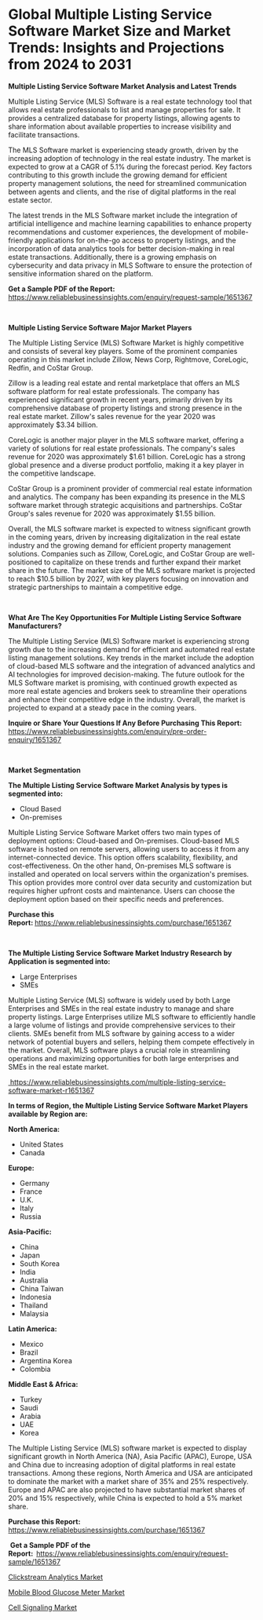 <p><h1>Global Multiple Listing Service Software Market Size and Market Trends: Insights and Projections from 2024 to 2031</h1></p><p><strong>Multiple Listing Service Software Market Analysis and Latest Trends</strong></p>
<p><p>Multiple Listing Service (MLS) Software is a real estate technology tool that allows real estate professionals to list and manage properties for sale. It provides a centralized database for property listings, allowing agents to share information about available properties to increase visibility and facilitate transactions.</p><p>The MLS Software market is experiencing steady growth, driven by the increasing adoption of technology in the real estate industry. The market is expected to grow at a CAGR of 5.1% during the forecast period. Key factors contributing to this growth include the growing demand for efficient property management solutions, the need for streamlined communication between agents and clients, and the rise of digital platforms in the real estate sector.</p><p>The latest trends in the MLS Software market include the integration of artificial intelligence and machine learning capabilities to enhance property recommendations and customer experiences, the development of mobile-friendly applications for on-the-go access to property listings, and the incorporation of data analytics tools for better decision-making in real estate transactions. Additionally, there is a growing emphasis on cybersecurity and data privacy in MLS Software to ensure the protection of sensitive information shared on the platform.</p></p>
<p><strong>Get a Sample PDF of the Report:&nbsp;</strong> <a href="https://www.reliablebusinessinsights.com/enquiry/request-sample/1651367">https://www.reliablebusinessinsights.com/enquiry/request-sample/1651367</a></p>
<p>&nbsp;</p>
<p><strong>Multiple Listing Service Software Major Market Players</strong></p>
<p><p>The Multiple Listing Service (MLS) Software Market is highly competitive and consists of several key players. Some of the prominent companies operating in this market include Zillow, News Corp, Rightmove, CoreLogic, Redfin, and CoStar Group.</p><p>Zillow is a leading real estate and rental marketplace that offers an MLS software platform for real estate professionals. The company has experienced significant growth in recent years, primarily driven by its comprehensive database of property listings and strong presence in the real estate market. Zillow's sales revenue for the year 2020 was approximately $3.34 billion.</p><p>CoreLogic is another major player in the MLS software market, offering a variety of solutions for real estate professionals. The company's sales revenue for 2020 was approximately $1.61 billion. CoreLogic has a strong global presence and a diverse product portfolio, making it a key player in the competitive landscape.</p><p>CoStar Group is a prominent provider of commercial real estate information and analytics. The company has been expanding its presence in the MLS software market through strategic acquisitions and partnerships. CoStar Group's sales revenue for 2020 was approximately $1.55 billion.</p><p>Overall, the MLS software market is expected to witness significant growth in the coming years, driven by increasing digitalization in the real estate industry and the growing demand for efficient property management solutions. Companies such as Zillow, CoreLogic, and CoStar Group are well-positioned to capitalize on these trends and further expand their market share in the future. The market size of the MLS software market is projected to reach $10.5 billion by 2027, with key players focusing on innovation and strategic partnerships to maintain a competitive edge.</p></p>
<p>&nbsp;</p>
<p><strong>What Are The Key Opportunities For Multiple Listing Service Software Manufacturers?</strong></p>
<p><p>The Multiple Listing Service (MLS) Software market is experiencing strong growth due to the increasing demand for efficient and automated real estate listing management solutions. Key trends in the market include the adoption of cloud-based MLS software and the integration of advanced analytics and AI technologies for improved decision-making. The future outlook for the MLS Software market is promising, with continued growth expected as more real estate agencies and brokers seek to streamline their operations and enhance their competitive edge in the industry. Overall, the market is projected to expand at a steady pace in the coming years.</p></p>
<p><strong>Inquire or Share Your Questions If Any Before Purchasing This Report:</strong> <a href="https://www.reliablebusinessinsights.com/enquiry/pre-order-enquiry/1651367">https://www.reliablebusinessinsights.com/enquiry/pre-order-enquiry/1651367</a></p>
<p>&nbsp;</p>
<p><strong>Market Segmentation</strong></p>
<p><strong>The Multiple Listing Service Software Market Analysis by types is segmented into:</strong></p>
<p><ul><li>Cloud Based</li><li>On-premises</li></ul></p>
<p><p>Multiple Listing Service Software Market offers two main types of deployment options: Cloud-based and On-premises. Cloud-based MLS software is hosted on remote servers, allowing users to access it from any internet-connected device. This option offers scalability, flexibility, and cost-effectiveness. On the other hand, On-premises MLS software is installed and operated on local servers within the organization's premises. This option provides more control over data security and customization but requires higher upfront costs and maintenance. Users can choose the deployment option based on their specific needs and preferences.</p></p>
<p><strong>Purchase this Report:&nbsp;</strong><a href="https://www.reliablebusinessinsights.com/purchase/1651367">https://www.reliablebusinessinsights.com/purchase/1651367</a></p>
<p>&nbsp;</p>
<p><strong>The Multiple Listing Service Software Market Industry Research by Application is segmented into:</strong></p>
<p><ul><li>Large Enterprises</li><li>SMEs</li></ul></p>
<p><p>Multiple Listing Service (MLS) software is widely used by both Large Enterprises and SMEs in the real estate industry to manage and share property listings. Large Enterprises utilize MLS software to efficiently handle a large volume of listings and provide comprehensive services to their clients. SMEs benefit from MLS software by gaining access to a wider network of potential buyers and sellers, helping them compete effectively in the market. Overall, MLS software plays a crucial role in streamlining operations and maximizing opportunities for both large enterprises and SMEs in the real estate market.</p></p>
<p><a href="https://www.reliablebusinessinsights.com/multiple-listing-service-software-market-r1651367">&nbsp;https://www.reliablebusinessinsights.com/multiple-listing-service-software-market-r1651367</a></p>
<p><strong>In terms of Region, the Multiple Listing Service Software Market Players available by Region are:</strong></p>
<p>
    <p> <strong> North America: </strong>
        <ul>
            <li>United States</li>
            <li>Canada</li>
        </ul>
        </p> 
    <p> <strong> Europe: </strong>
        <ul>
            <li>Germany</li>
            <li>France</li>
            <li>U.K.</li>
            <li>Italy</li>
            <li>Russia</li>
        </ul>
        </p> 
    <p> <strong> Asia-Pacific: </strong>
        <ul>
            <li>China</li>
            <li>Japan</li>
            <li>South Korea</li>
            <li>India</li>
            <li>Australia</li>
            <li>China Taiwan</li>
            <li>Indonesia</li>
            <li>Thailand</li>
            <li>Malaysia</li>
        </ul>
        </p> 
    <p> <strong> Latin America: </strong>
        <ul>
            <li>Mexico</li>
            <li>Brazil</li>
            <li>Argentina Korea</li>
            <li>Colombia</li>
        </ul>
        </p> 
    <p> <strong> Middle East & Africa: </strong>
        <ul>
            <li>Turkey</li>
            <li>Saudi</li>
            <li>Arabia</li>
            <li>UAE</li>
            <li>Korea</li>
        </ul>
    </p>
    </p>
<p><p>The Multiple Listing Service (MLS) software market is expected to display significant growth in North America (NA), Asia Pacific (APAC), Europe, USA and China due to increasing adoption of digital platforms in real estate transactions. Among these regions, North America and USA are anticipated to dominate the market with a market share of 35% and 25% respectively. Europe and APAC are also projected to have substantial market shares of 20% and 15% respectively, while China is expected to hold a 5% market share.</p></p>
<p><strong>Purchase this Report: </strong><a href="https://www.reliablebusinessinsights.com/purchase/1651367">https://www.reliablebusinessinsights.com/purchase/1651367</a></p>
<p>&nbsp;<strong>Get a Sample PDF of the Report:&nbsp;&nbsp;</strong><a href="https://www.reliablebusinessinsights.com/enquiry/request-sample/1651367">https://www.reliablebusinessinsights.com/enquiry/request-sample/1651367</a></p>
<p><strong></strong></p>
<p><p><a href="https://github.com/rakibtthstu9900/Market-Research-Report-List-1/blob/main/clickstream-analytics-market.md">Clickstream Analytics Market</a></p><p><a href="https://view.publitas.com/reportprime-1/mobile-blood-glucose-meter-market-research-report-market-forecast-and-growth-prospects-with-a-steady-cagr-of-11-4-from-2024-2031/">Mobile Blood Glucose Meter Market</a></p><p><a href="https://github.com/ernidarwin455/Market-Research-Report-List-1/blob/main/cell-signaling-market.md">Cell Signaling Market</a></p></p>